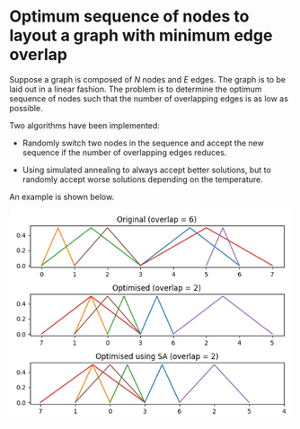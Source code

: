 # Optimum sequence of nodes to layout a graph with minimum edge overlap

Suppose a graph is composed of $N$ nodes and $E$ edges. The graph is to be
laid out in a linear fashion. The problem is to determine the optimum sequence
of nodes such that the number of overlapping edges is as low as possible.

Two algorithms have been implemented:

* Randomly switch two nodes in the sequence and accept the new sequence if the
number of overlapping edges reduces.

* Using simulated annealing to always accept better solutions, but to randomly 
accept worse solutions depending on the temperature.

An example is shown below.

![Example output](example1.png)
